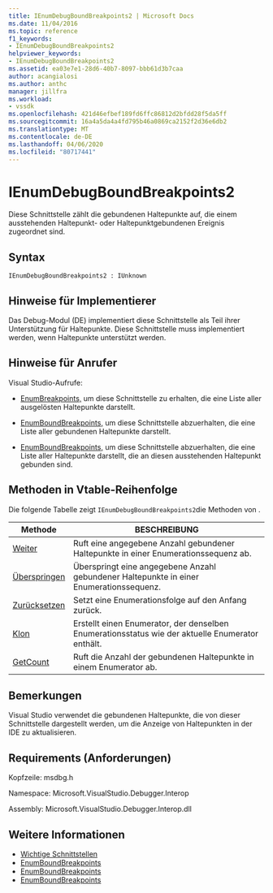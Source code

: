 ```yaml
---
title: IEnumDebugBoundBreakpoints2 | Microsoft Docs
ms.date: 11/04/2016
ms.topic: reference
f1_keywords:
- IEnumDebugBoundBreakpoints2
helpviewer_keywords:
- IEnumDebugBoundBreakpoints2
ms.assetid: ea03e7e1-28d6-40b7-8097-bbb61d3b7caa
author: acangialosi
ms.author: anthc
manager: jillfra
ms.workload:
- vssdk
ms.openlocfilehash: 421d46efbef189fd6ffc86812d2bfdd28f5da5ff
ms.sourcegitcommit: 16a4a5da4a4fd795b46a0869ca2152f2d36e6db2
ms.translationtype: MT
ms.contentlocale: de-DE
ms.lasthandoff: 04/06/2020
ms.locfileid: "80717441"
---
```

# <a name="ienumdebugboundbreakpoints2"></a>IEnumDebugBoundBreakpoints2
Diese Schnittstelle zählt die gebundenen Haltepunkte auf, die einem ausstehenden Haltepunkt- oder Haltepunktgebundenen Ereignis zugeordnet sind.

## <a name="syntax"></a>Syntax

```
IEnumDebugBoundBreakpoints2 : IUnknown
```

## <a name="notes-for-implementers"></a>Hinweise für Implementierer
 Das Debug-Modul (DE) implementiert diese Schnittstelle als Teil ihrer Unterstützung für Haltepunkte. Diese Schnittstelle muss implementiert werden, wenn Haltepunkte unterstützt werden.

## <a name="notes-for-callers"></a>Hinweise für Anrufer
 Visual Studio-Aufrufe:

- [EnumBreakpoints,](../../../extensibility/debugger/reference/idebugbreakpointevent2-enumbreakpoints.md) um diese Schnittstelle zu erhalten, die eine Liste aller ausgelösten Haltepunkte darstellt.

- [EnumBoundBreakpoints,](../../../extensibility/debugger/reference/idebugbreakpointboundevent2-enumboundbreakpoints.md) um diese Schnittstelle abzuerhalten, die eine Liste aller gebundenen Haltepunkte darstellt.

- [EnumBoundBreakpoints,](../../../extensibility/debugger/reference/idebugpendingbreakpoint2-enumboundbreakpoints.md) um diese Schnittstelle abzuerhalten, die eine Liste aller Haltepunkte darstellt, die an diesen ausstehenden Haltepunkt gebunden sind.

## <a name="methods-in-vtable-order"></a>Methoden in Vtable-Reihenfolge
 Die folgende Tabelle zeigt `IEnumDebugBoundBreakpoints2`die Methoden von .

|Methode|BESCHREIBUNG|
|------------|-----------------|
|[Weiter](../../../extensibility/debugger/reference/ienumdebugboundbreakpoints2-next.md)|Ruft eine angegebene Anzahl gebundener Haltepunkte in einer Enumerationssequenz ab.|
|[Überspringen](../../../extensibility/debugger/reference/ienumdebugboundbreakpoints2-skip.md)|Überspringt eine angegebene Anzahl gebundener Haltepunkte in einer Enumerationssequenz.|
|[Zurücksetzen](../../../extensibility/debugger/reference/ienumdebugboundbreakpoints2-reset.md)|Setzt eine Enumerationsfolge auf den Anfang zurück.|
|[Klon](../../../extensibility/debugger/reference/ienumdebugboundbreakpoints2-clone.md)|Erstellt einen Enumerator, der denselben Enumerationsstatus wie der aktuelle Enumerator enthält.|
|[GetCount](../../../extensibility/debugger/reference/ienumdebugboundbreakpoints2-getcount.md)|Ruft die Anzahl der gebundenen Haltepunkte in einem Enumerator ab.|

## <a name="remarks"></a>Bemerkungen
 Visual Studio verwendet die gebundenen Haltepunkte, die von dieser Schnittstelle dargestellt werden, um die Anzeige von Haltepunkten in der IDE zu aktualisieren.

## <a name="requirements"></a>Requirements (Anforderungen)
 Kopfzeile: msdbg.h

 Namespace: Microsoft.VisualStudio.Debugger.Interop

 Assembly: Microsoft.VisualStudio.Debugger.Interop.dll

## <a name="see-also"></a>Weitere Informationen
- [Wichtige Schnittstellen](../../../extensibility/debugger/reference/core-interfaces.md)
- [EnumBoundBreakpoints](../../../extensibility/debugger/reference/idebugbreakpointboundevent2-enumboundbreakpoints.md)
- [EnumBoundBreakpoints](../../../extensibility/debugger/reference/idebugpendingbreakpoint2-enumboundbreakpoints.md)
- [EnumBoundBreakpoints](../../../extensibility/debugger/reference/idebugpendingbreakpoint2-enumboundbreakpoints.md)
